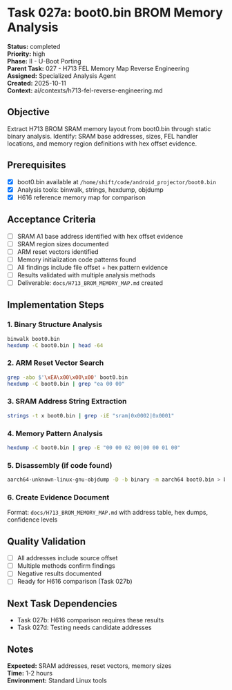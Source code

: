 # Task 027a: boot0.bin BROM Memory Analysis

**Status:** completed  
**Priority:** high  
**Phase:** II - U-Boot Porting  
**Parent Task:** 027 - H713 FEL Memory Map Reverse Engineering  
**Assigned:** Specialized Analysis Agent  
**Created:** 2025-10-11  
**Context:** ai/contexts/h713-fel-reverse-engineering.md

## Objective

Extract H713 BROM SRAM memory layout from boot0.bin through static binary analysis. Identify: SRAM base addresses, sizes, FEL handler locations, and memory region definitions with hex offset evidence.

## Prerequisites

- [x] boot0.bin available at `/home/shift/code/android_projector/boot0.bin`
- [x] Analysis tools: binwalk, strings, hexdump, objdump
- [x] H616 reference memory map for comparison

## Acceptance Criteria

- [ ] SRAM A1 base address identified with hex offset evidence
- [ ] SRAM region sizes documented
- [ ] ARM reset vectors identified
- [ ] Memory initialization code patterns found
- [ ] All findings include file offset + hex pattern evidence
- [ ] Results validated with multiple analysis methods
- [ ] Deliverable: `docs/H713_BROM_MEMORY_MAP.md` created

## Implementation Steps

### 1. Binary Structure Analysis
```bash
binwalk boot0.bin
hexdump -C boot0.bin | head -64
```

### 2. ARM Reset Vector Search
```bash
grep -abo $'\xEA\x00\x00\x00' boot0.bin
hexdump -C boot0.bin | grep "ea 00 00"
```

### 3. SRAM Address String Extraction
```bash
strings -t x boot0.bin | grep -iE "sram|0x0002|0x0001"
```

### 4. Memory Pattern Analysis
```bash
hexdump -C boot0.bin | grep -E "00 00 02 00|00 00 01 00"
```

### 5. Disassembly (if code found)
```bash
aarch64-unknown-linux-gnu-objdump -D -b binary -m aarch64 boot0.bin > boot0_disasm.txt
```

### 6. Create Evidence Document
Format: `docs/H713_BROM_MEMORY_MAP.md` with address table, hex dumps, confidence levels

## Quality Validation

- [ ] All addresses include source offset
- [ ] Multiple methods confirm findings
- [ ] Negative results documented
- [ ] Ready for H616 comparison (Task 027b)

## Next Task Dependencies

- Task 027b: H616 comparison requires these results
- Task 027d: Testing needs candidate addresses

## Notes

**Expected:** SRAM addresses, reset vectors, memory sizes  
**Time:** 1-2 hours  
**Environment:** Standard Linux tools
